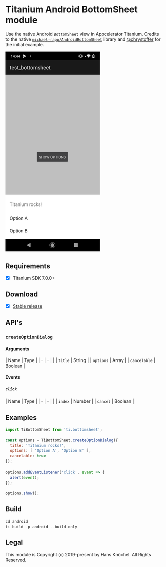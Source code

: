 # Titanium Android BottomSheet module

Use the native Android `BottomSheet` view in Appcelerator Titanium. Credits to the native [`michael-rapp/AndroidBottomSheet`](https://github.com/michael-rapp/AndroidBottomSheet) library and [@chrystoffer](https://github.com/chrystoffer) for the initial example.

<img src="./screenshot.png" width="300" alt="Example Screenshot" />

## Requirements
- [x] Titanium SDK 7.0.0+

## Download
- [x] [Stable release](https://github.com/hansemannn/titanium-android-bottom-sheet/releases)

## API's

### `createOptionDialog`

#### Arguments

| Name | Type |
| - | - | |
| `title` | String |
| `options` | Array<String> |
| `cancelable` | Boolean |

#### Events

##### `click`

| Name | Type |
| - | - | |
| `index` | Number |
| `cancel` | Boolean |

## Examples

```js
import TiBottomSheet from 'ti.bottomsheet';

const options = TiBottomSheet.createOptionDialog({
  title: 'Titanium rocks!',
  options: [ 'Option A', 'Option B' ],
  cancelable: true
});

options.addEventListener('click', event => {
  alert(event);
});

options.show();
```

## Build
```js
cd android
ti build -p android --build-only
```

## Legal

This module is Copyright (c) 2019-present by Hans Knöchel. All Rights Reserved.
